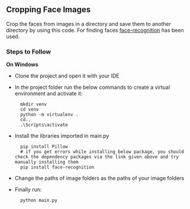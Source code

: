 ## **Cropping Face Images**

Crop the faces from images in a directory and save them to another directory by using this code.
For finding faces [face-recognition](https://github.com/ageitgey/face_recognition) has been used. 



### **Steps to Follow**

**On Windows**

* Clone the project and open it with your IDE
  
* In the project folder run the below commands to create a virtual environment and activate it:
    
        mkdir venv
        cd venv
        python -m virtualenv .
        cd..
        .\Scripts\activate
  
* Install the libraries imported in main.py
      
        pip install Pillow
        # if you get errors while installing below package, you should check the dependency packages via the link given above and try manually installing them
        pip install face-recognition  
  
* Change the paths of image folders as the paths of your image folders
  
* Finally run:

        python main.py
        